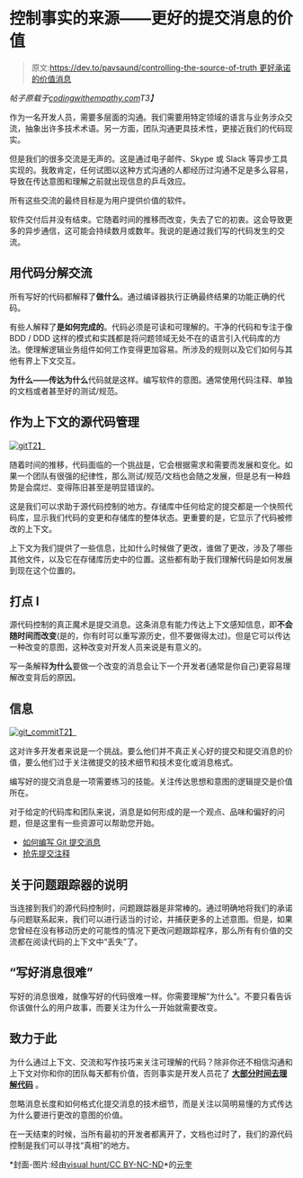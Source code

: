 # 控制事实的来源——更好的提交消息的价值

> 原文:[https://dev.to/pavsaund/controlling-the-source-of-truth 更好承诺的价值消息](https://dev.to/pavsaund/controlling-the-source-of-truth---the-value-of-better-commit-messages)

*帖子原载于[codingwithempathy.com](http://codingwithempathy.com/2016/06/28/controlling-the-source-of-truth/)T3】*

作为一名开发人员，需要多层面的沟通。我们需要用特定领域的语言与业务涉众交流，抽象出许多技术术语。另一方面，团队沟通更具技术性，更接近我们的代码现实。

但是我们的很多交流是无声的。这是通过电子邮件、Skype 或 Slack 等异步工具实现的。我敢肯定，任何试图以这种方式沟通的人都经历过沟通不足是多么容易，导致在传达意图和理解之前就出现信息的乒乓效应。

所有这些交流的最终目标是为用户提供价值的软件。

软件交付后并没有结束。它随着时间的推移而改变，失去了它的初衷。这会导致更多的异步通信，这可能会持续数月或数年。我说的是通过我们写的代码发生的交流。

## 用代码分解交流

所有写好的代码都解释了**做什么**。通过编译器执行正确最终结果的功能正确的代码。

有些人解释了**是如何完成的**。代码必须是可读和可理解的。干净的代码和专注于像 BDD / DDD 这样的模式和实践都是将问题领域无处不在的语言引入代码库的方法。使理解逻辑业务组件如何工作变得更加容易。所涉及的规则以及它们如何与其他有界上下文交互。

**为什么——**传达**为什么**代码就是这样。编写软件的意图。通常使用代码注释、单独的文档或者甚至好的测试/规范。

## 作为上下文的源代码管理

[![git](../Images/827524e17b2b6ba9c8b004998db0f871.png)T2】](https://xkcd.com/1597/)

随着时间的推移，代码面临的一个挑战是，它会根据需求和需要而发展和变化。如果一个团队有很强的纪律性，那么测试/规范/文档也会随之发展，但是总有一种趋势是会腐烂、变得陈旧甚至是明显错误的。

这是我们可以求助于源代码控制的地方。存储库中任何给定的提交都是一个快照代码库，显示我们代码的变更和存储库的整体状态。更重要的是，它显示了代码被修改的上下文。

上下文为我们提供了一些信息，比如什么时候做了更改，谁做了更改，涉及了哪些其他文件，以及它在存储库历史中的位置。这些都有助于我们理解代码是如何发展到现在这个位置的。

## 打点 I

源代码控制的真正魔术是提交消息。这条消息有能力传达上下文感知信息，即**不会随时间而改变**(是的，你有时可以重写源历史，但不要做得太过)。但是它可以传达一种改变的意图，这种改变对开发人员来说是有意义的。

写一条解释**为什么**要做一个改变的消息会让下一个开发者(通常是你自己)更容易理解改变背后的原因。

## 信息

[![git_commit](../Images/0ed19f61090b3ebe4471bf95b5bf65c7.png)T2】](http://xkcd.com/1296/)

这对许多开发者来说是一个挑战。要么他们并不真正关心好的提交和提交消息的价值，要么他们过于关注微提交的技术细节和技术变化或消息格式。

编写好的提交消息是一项需要练习的技能。关注传达思想和意图的逻辑提交是价值所在。

对于给定的代码库和团队来说，消息是如何形成的是一个观点、品味和偏好的问题，但是这里有一些资源可以帮助您开始。

*   [如何编写 Git 提交消息](http://chris.beams.io/posts/git-commit/)
*   [抢先提交注释](https://arialdomartini.wordpress.com/2012/09/03/pre-emptive-commit-comments/)

## 关于问题跟踪器的说明

当连接到我们的源代码控制时，问题跟踪器是非常棒的。通过明确地将我们的承诺与问题联系起来，我们可以进行适当的讨论，并捕获更多的上述意图。但是，如果您曾经在没有移动历史的可能性的情况下更改问题跟踪程序，那么所有有价值的交流都在阅读代码的上下文中“丢失”了。

## “写好消息很难”

写好的消息很难，就像写好的代码很难一样。你需要理解“为什么”。不要只看告诉你该做什么的用户故事，而要关注为什么一开始就需要改变。

## 致力于此

为什么通过上下文、交流和写作技巧来关注可理解的代码？除非你还不相信沟通和上下文对你和你的团队每天都有价值，否则事实是开发人员花了 [**大部分时间去理解代码**](https://blog.codinghorror.com/when-understanding-means-rewriting/) 。

忽略消息长度和如何格式化提交消息的技术细节，而是关注以简明易懂的方式传达为什么要进行更改的意图的价值。

在一天结束的时候，当所有最初的开发者都离开了，文档也过时了，我们的源代码控制是我们可以寻找“真相”的地方。

*封面-图片:经由[visual hunt/](https://visualhunt.com/)[CC BY-NC-ND](http://creativecommons.org/licenses/by-nc-nd/2.0/)*的[元奎](https://www.flickr.com/photos/please/180892741/)
